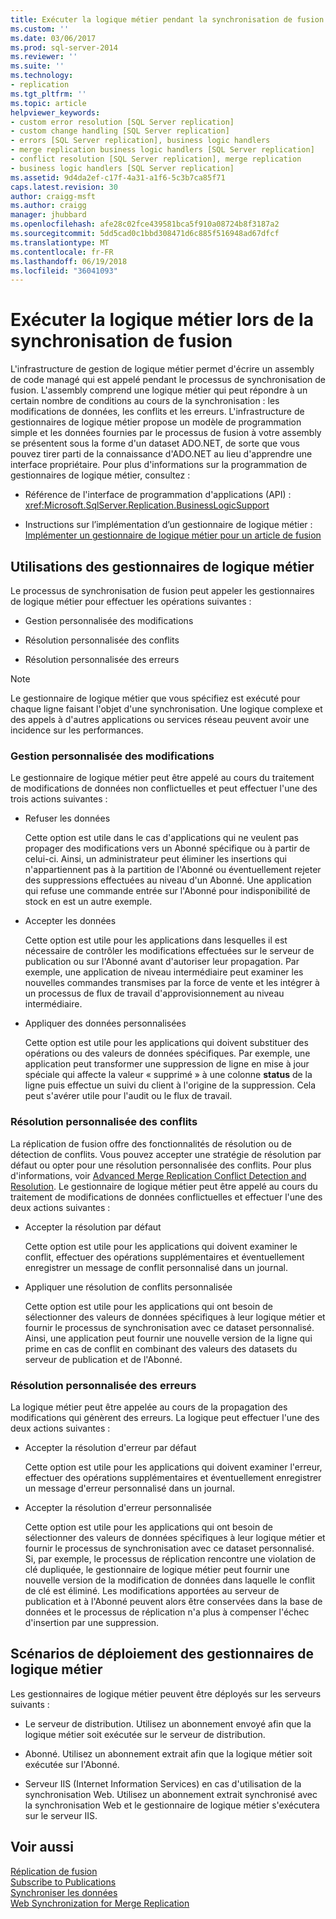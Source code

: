 ```yaml
---
title: Exécuter la logique métier pendant la synchronisation de fusion | Microsoft Docs
ms.custom: ''
ms.date: 03/06/2017
ms.prod: sql-server-2014
ms.reviewer: ''
ms.suite: ''
ms.technology:
- replication
ms.tgt_pltfrm: ''
ms.topic: article
helpviewer_keywords:
- custom error resolution [SQL Server replication]
- custom change handling [SQL Server replication]
- errors [SQL Server replication], business logic handlers
- merge replication business logic handlers [SQL Server replication]
- conflict resolution [SQL Server replication], merge replication
- business logic handlers [SQL Server replication]
ms.assetid: 9d4da2ef-c17f-4a31-a1f6-5c3b7ca85f71
caps.latest.revision: 30
author: craigg-msft
ms.author: craigg
manager: jhubbard
ms.openlocfilehash: afe28c02fce439581bca5f910a08724b8f3187a2
ms.sourcegitcommit: 5dd5cad0c1bbd308471d6c885f516948ad67dfcf
ms.translationtype: MT
ms.contentlocale: fr-FR
ms.lasthandoff: 06/19/2018
ms.locfileid: "36041093"
---
```

# <a name="execute-business-logic-during-merge-synchronization"></a>Exécuter la logique métier lors de la synchronisation de fusion
  L'infrastructure de gestion de logique métier permet d'écrire un assembly de code managé qui est appelé pendant le processus de synchronisation de fusion. L'assembly comprend une logique métier qui peut répondre à un certain nombre de conditions au cours de la synchronisation : les modifications de données, les conflits et les erreurs. L'infrastructure de gestionnaires de logique métier propose un modèle de programmation simple et les données fournies par le processus de fusion à votre assembly se présentent sous la forme d'un dataset ADO.NET, de sorte que vous pouvez tirer parti de la connaissance d'ADO.NET au lieu d'apprendre une interface propriétaire. Pour plus d'informations sur la programmation de gestionnaires de logique métier, consultez :  
  
-   Référence de l'interface de programmation d'applications (API) : <xref:Microsoft.SqlServer.Replication.BusinessLogicSupport>  
  
-   Instructions sur l’implémentation d’un gestionnaire de logique métier : [Implémenter un gestionnaire de logique métier pour un article de fusion](../implement-a-business-logic-handler-for-a-merge-article.md)  
  
## <a name="uses-for-business-logic-handlers"></a>Utilisations des gestionnaires de logique métier  
 Le processus de synchronisation de fusion peut appeler les gestionnaires de logique métier pour effectuer les opérations suivantes :  
  
-   Gestion personnalisée des modifications  
  
-   Résolution personnalisée des conflits  
  
-   Résolution personnalisée des erreurs  
  
> [!NOTE]  
>  Le gestionnaire de logique métier que vous spécifiez est exécuté pour chaque ligne faisant l'objet d'une synchronisation. Une logique complexe et des appels à d'autres applications ou services réseau peuvent avoir une incidence sur les performances.  
  
### <a name="custom-change-handling"></a>Gestion personnalisée des modifications  
 Le gestionnaire de logique métier peut être appelé au cours du traitement de modifications de données non conflictuelles et peut effectuer l'une des trois actions suivantes :  
  
-   Refuser les données  
  
     Cette option est utile dans le cas d'applications qui ne veulent pas propager des modifications vers un Abonné spécifique ou à partir de celui-ci. Ainsi, un administrateur peut éliminer les insertions qui n'appartiennent pas à la partition de l'Abonné ou éventuellement rejeter des suppressions effectuées au niveau d'un Abonné. Une application qui refuse une commande entrée sur l'Abonné pour indisponibilité de stock en est un autre exemple.  
  
-   Accepter les données  
  
     Cette option est utile pour les applications dans lesquelles il est nécessaire de contrôler les modifications effectuées sur le serveur de publication ou sur l'Abonné avant d'autoriser leur propagation. Par exemple, une application de niveau intermédiaire peut examiner les nouvelles commandes transmises par la force de vente et les intégrer à un processus de flux de travail d'approvisionnement au niveau intermédiaire.  
  
-   Appliquer des données personnalisées  
  
     Cette option est utile pour les applications qui doivent substituer des opérations ou des valeurs de données spécifiques. Par exemple, une application peut transformer une suppression de ligne en mise à jour spéciale qui affecte la valeur « supprimé » à une colonne **status** de la ligne puis effectue un suivi du client à l'origine de la suppression. Cela peut s'avérer utile pour l'audit ou le flux de travail.  
  
### <a name="custom-conflict-resolution"></a>Résolution personnalisée des conflits  
 La réplication de fusion offre des fonctionnalités de résolution ou de détection de conflits. Vous pouvez accepter une stratégie de résolution par défaut ou opter pour une résolution personnalisée des conflits. Pour plus d'informations, voir [Advanced Merge Replication Conflict Detection and Resolution](advanced-merge-replication-conflict-detection-and-resolution.md). Le gestionnaire de logique métier peut être appelé au cours du traitement de modifications de données conflictuelles et effectuer l'une des deux actions suivantes :  
  
-   Accepter la résolution par défaut  
  
     Cette option est utile pour les applications qui doivent examiner le conflit, effectuer des opérations supplémentaires et éventuellement enregistrer un message de conflit personnalisé dans un journal.  
  
-   Appliquer une résolution de conflits personnalisée  
  
     Cette option est utile pour les applications qui ont besoin de sélectionner des valeurs de données spécifiques à leur logique métier et fournir le processus de synchronisation avec ce dataset personnalisé. Ainsi, une application peut fournir une nouvelle version de la ligne qui prime en cas de conflit en combinant des valeurs des datasets du serveur de publication et de l'Abonné.  
  
### <a name="custom-error-resolution"></a>Résolution personnalisée des erreurs  
 La logique métier peut être appelée au cours de la propagation des modifications qui génèrent des erreurs. La logique peut effectuer l'une des deux actions suivantes :  
  
-   Accepter la résolution d'erreur par défaut  
  
     Cette option est utile pour les applications qui doivent examiner l'erreur, effectuer des opérations supplémentaires et éventuellement enregistrer un message d'erreur personnalisé dans un journal.  
  
-   Accepter la résolution d'erreur personnalisée  
  
     Cette option est utile pour les applications qui ont besoin de sélectionner des valeurs de données spécifiques à leur logique métier et fournir le processus de synchronisation avec ce dataset personnalisé. Si, par exemple, le processus de réplication rencontre une violation de clé dupliquée, le gestionnaire de logique métier peut fournir une nouvelle version de la modification de données dans laquelle le conflit de clé est éliminé. Les modifications apportées au serveur de publication et à l'Abonné peuvent alors être conservées dans la base de données et le processus de réplication n'a plus à compenser l'échec d'insertion par une suppression.  
  
## <a name="deployment-scenarios-for-business-logic-handlers"></a>Scénarios de déploiement des gestionnaires de logique métier  
 Les gestionnaires de logique métier peuvent être déployés sur les serveurs suivants :  
  
-   Le serveur de distribution. Utilisez un abonnement envoyé afin que la logique métier soit exécutée sur le serveur de distribution.  
  
-   Abonné. Utilisez un abonnement extrait afin que la logique métier soit exécutée sur l'Abonné.  
  
-   Serveur IIS (Internet Information Services) en cas d'utilisation de la synchronisation Web. Utilisez un abonnement extrait synchronisé avec la synchronisation Web et le gestionnaire de logique métier s'exécutera sur le serveur IIS.  
  
## <a name="see-also"></a>Voir aussi  
 [Réplication de fusion](merge-replication.md)   
 [Subscribe to Publications](../subscribe-to-publications.md)   
 [Synchroniser les données](../synchronize-data.md)   
 [Web Synchronization for Merge Replication](../web-synchronization-for-merge-replication.md)  
  
  